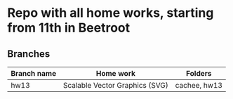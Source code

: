 # Repo with all home works, starting from 11th in Beetroot

## Branches

| Branch name |           Home work            |   Folders    |
| ----------- | :----------------------------: | :----------: |
| hw13        | Scalable Vector Graphics (SVG) | cachee, hw13 |
